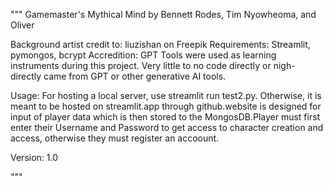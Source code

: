 """
Gamemaster's Mythical Mind
by Bennett Rodes, Tim Nyowheoma, and Oliver 

Background artist credit to: liuzishan on Freepik
Requirements: Streamlit, pymongos, bcrypt
Accredition: GPT Tools were used as learning instruments during this project. Very little to no code directly or nigh-directly came from GPT or other generative AI tools.

Usage: For hosting a local server, use streamlit run test2.py. Otherwise, it is meant to be hosted on streamlit.app through github.website is designed for input of player data which is then stored to the MongosDB.Player must first enter their Username and Password to get access to character creation and access, otherwise they must register an accoount.

Version: 1.0

"""

